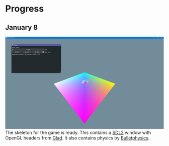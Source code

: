 # Progress

## January 8
![Screenshot 01](screenshot01.png)
The skeleton for the game is ready. This contains a [SDL2](https://www.libsdl.org/download-2.0.php) window with OpenGL headers from [Glad](https://github.com/Dav1dde/glad). It also contains physics by [Bulletphysics](https://pybullet.org/wordpress/).
